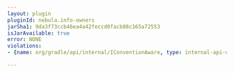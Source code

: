 ```yaml
---
layout: plugin
pluginId: nebula.info-owners
jarSha1: 9da3f73ccb46ea4a42feccd0facb08c165a72553
isJarAvailable: true
error: NONE
violations:
- {name: org/gradle/api/internal/IConventionAware, type: internal-api-usage}

---
```


